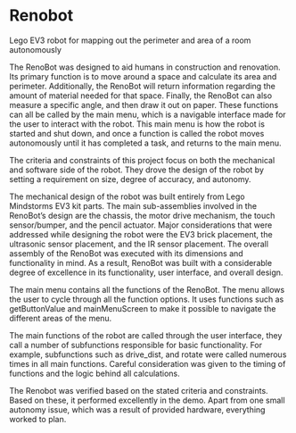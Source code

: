 # Renobot
Lego EV3 robot for mapping out the perimeter and area of a room autonomously

The RenoBot was designed to aid humans in construction and renovation. Its primary function is
to move around a space and calculate its area and perimeter. Additionally, the RenoBot will return
information regarding the amount of material needed for that space. Finally, the RenoBot can also
measure a specific angle, and then draw it out on paper. These functions can all be called by the main
menu, which is a navigable interface made for the user to interact with the robot. This main menu is how
the robot is started and shut down, and once a function is called the robot moves autonomously until it has
completed a task, and returns to the main menu.

The criteria and constraints of this project focus on both the mechanical and software side of the
robot. They drove the design of the robot by setting a requirement on size, degree of accuracy, and
autonomy.

The mechanical design of the robot was built entirely from Lego Mindstorms EV3 kit parts. The
main sub-assemblies involved in the RenoBot’s design are the chassis, the motor drive mechanism, the
touch sensor/bumper, and the pencil actuator. Major considerations that were addressed while designing
the robot were the EV3 brick placement, the ultrasonic sensor placement, and the IR sensor placement.
The overall assembly of the RenoBot was executed with its dimensions and functionality in mind. As a
result, RenoBot was built with a considerable degree of excellence in its functionality, user interface, and
overall design.

The main menu contains all the functions of the RenoBot. The menu allows the user to cycle
through all the function options. It uses functions such as getButtonValue and mainMenuScreen to make
it possible to navigate the different areas of the menu.

The main functions of the robot are called through the user interface, they call a number of
subfunctions responsible for basic functionality. For example, subfunctions such as drive_dist, and rotate
were called numerous times in all main functions. Careful consideration was given to the timing of
functions and the logic behind all calculations.

The Renobot was verified based on the stated criteria and constraints. Based on these, it
performed excellently in the demo. Apart from one small autonomy issue, which was a result of provided
hardware, everything worked to plan.
